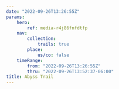 ```yaml
---
date: "2022-09-26T13:26:55Z"
params:
    hero:
        ref: media-r4j86fnfdtfp
    nav:
        collection:
            trails: true
        place:
            us/co: false
    timeRange:
        from: "2022-09-26T13:26:55Z"
        thru: "2022-09-26T13:52:37-06:00"
title: Abyss Trail
---
```

